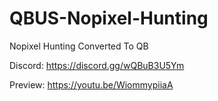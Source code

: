 # QBUS-Nopixel-Hunting
Nopixel Hunting Converted To QB

Discord:
https://discord.gg/wQBuB3U5Ym

Preview:
https://youtu.be/WiommypiiaA

